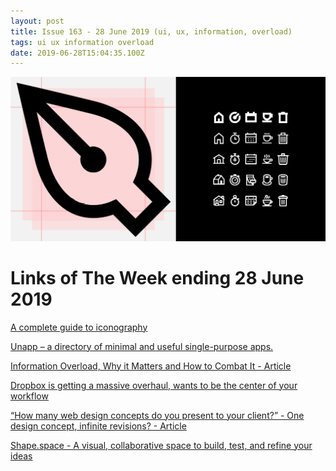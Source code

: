 ```yaml
---
layout: post
title: Issue 163 - 28 June 2019 (ui, ux, information, overload)
tags: ui ux information overload
date: 2019-06-28T15:04:35.100Z
---
```

![A complete guide to iconography](/assets/uploads/issue-163.png "A complete guide to iconography")

# Links of The Week ending 28 June 2019

<a title="A complete guide to iconography" href="https://www.designsystems.com/iconography-guide/" target="_blank">A complete guide to iconography</a>

<a href="https://unapp.li/" target="_blank">Unapp&nbsp;– a directory of minimal and useful single-purpose apps.</a>

<a title="Information Overload, Why it Matters and How to Combat It" href="https://www.interaction-design.org/literature/article/information-overload-why-it-matters-and-how-to-combat-it" target="_blank"> Information Overload, Why it Matters and How to Combat It - Article</a>

<a href="https://www.theverge.com/2019/6/11/18661673/new-dropbox-desktop-app-google-docs-slack-atlassian" target="_blank" target="_blank">Dropbox is getting a massive overhaul, wants to be the center of your workflow</a>

<a href="https://uxdesign.cc/one-design-concept-infinite-revisions-b815a75a1acd" target="_blank">“How many web design concepts do you present to your&nbsp;client?” -&nbsp;One design concept, infinite revisions? - Article</a></p>

<a href="https://www.shape.space" target="_blank">Shape.space - A visual, collaborative space to build, test, and refine your ideas</a>